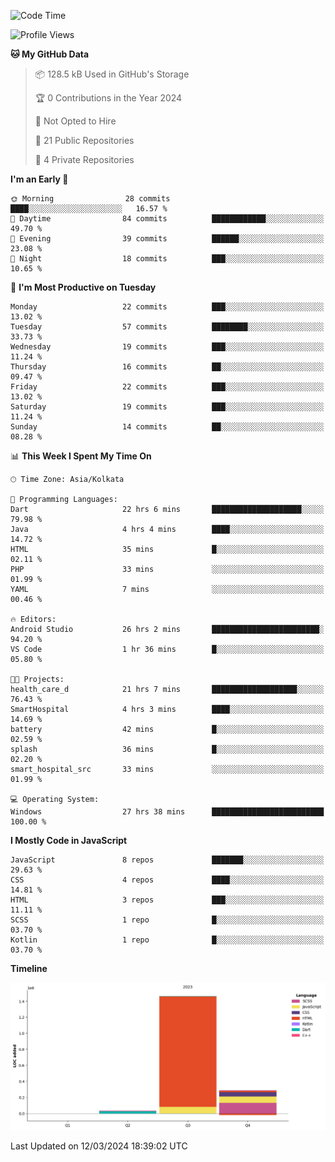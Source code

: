 <!--START_SECTION:waka-->
![Code Time](http://img.shields.io/badge/Code%20Time-264%20hrs%205%20mins-blue)

![Profile Views](http://img.shields.io/badge/Profile%20Views-0-blue)

**🐱 My GitHub Data** 

> 📦 128.5 kB Used in GitHub's Storage 
 > 
> 🏆 0 Contributions in the Year 2024
 > 
> 🚫 Not Opted to Hire
 > 
> 📜 21 Public Repositories 
 > 
> 🔑 4 Private Repositories 
 > 
**I'm an Early 🐤** 

```text
🌞 Morning                28 commits          ████░░░░░░░░░░░░░░░░░░░░░   16.57 % 
🌆 Daytime                84 commits          ████████████░░░░░░░░░░░░░   49.70 % 
🌃 Evening                39 commits          ██████░░░░░░░░░░░░░░░░░░░   23.08 % 
🌙 Night                  18 commits          ███░░░░░░░░░░░░░░░░░░░░░░   10.65 % 
```
📅 **I'm Most Productive on Tuesday** 

```text
Monday                   22 commits          ███░░░░░░░░░░░░░░░░░░░░░░   13.02 % 
Tuesday                  57 commits          ████████░░░░░░░░░░░░░░░░░   33.73 % 
Wednesday                19 commits          ███░░░░░░░░░░░░░░░░░░░░░░   11.24 % 
Thursday                 16 commits          ██░░░░░░░░░░░░░░░░░░░░░░░   09.47 % 
Friday                   22 commits          ███░░░░░░░░░░░░░░░░░░░░░░   13.02 % 
Saturday                 19 commits          ███░░░░░░░░░░░░░░░░░░░░░░   11.24 % 
Sunday                   14 commits          ██░░░░░░░░░░░░░░░░░░░░░░░   08.28 % 
```


📊 **This Week I Spent My Time On** 

```text
🕑︎ Time Zone: Asia/Kolkata

💬 Programming Languages: 
Dart                     22 hrs 6 mins       ████████████████████░░░░░   79.98 % 
Java                     4 hrs 4 mins        ████░░░░░░░░░░░░░░░░░░░░░   14.72 % 
HTML                     35 mins             █░░░░░░░░░░░░░░░░░░░░░░░░   02.11 % 
PHP                      33 mins             ░░░░░░░░░░░░░░░░░░░░░░░░░   01.99 % 
YAML                     7 mins              ░░░░░░░░░░░░░░░░░░░░░░░░░   00.46 % 

🔥 Editors: 
Android Studio           26 hrs 2 mins       ████████████████████████░   94.20 % 
VS Code                  1 hr 36 mins        █░░░░░░░░░░░░░░░░░░░░░░░░   05.80 % 

🐱‍💻 Projects: 
health_care_d            21 hrs 7 mins       ███████████████████░░░░░░   76.43 % 
SmartHospital            4 hrs 3 mins        ████░░░░░░░░░░░░░░░░░░░░░   14.69 % 
battery                  42 mins             █░░░░░░░░░░░░░░░░░░░░░░░░   02.59 % 
splash                   36 mins             █░░░░░░░░░░░░░░░░░░░░░░░░   02.20 % 
smart_hospital_src       33 mins             ░░░░░░░░░░░░░░░░░░░░░░░░░   01.99 % 

💻 Operating System: 
Windows                  27 hrs 38 mins      █████████████████████████   100.00 % 
```

**I Mostly Code in JavaScript** 

```text
JavaScript               8 repos             ███████░░░░░░░░░░░░░░░░░░   29.63 % 
CSS                      4 repos             ████░░░░░░░░░░░░░░░░░░░░░   14.81 % 
HTML                     3 repos             ███░░░░░░░░░░░░░░░░░░░░░░   11.11 % 
SCSS                     1 repo              █░░░░░░░░░░░░░░░░░░░░░░░░   03.70 % 
Kotlin                   1 repo              █░░░░░░░░░░░░░░░░░░░░░░░░   03.70 % 
```



**Timeline**

![Lines of Code chart](https://raw.githubusercontent.com/sairam030/sairam030/main/assets/bar_graph.png)


 Last Updated on 12/03/2024 18:39:02 UTC
<!--END_SECTION:waka-->

